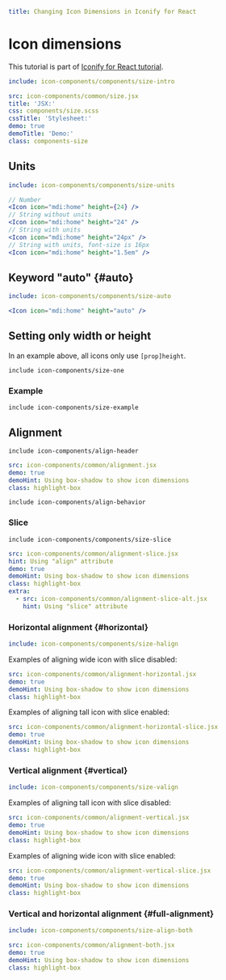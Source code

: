 ```yaml
title: Changing Icon Dimensions in Iconify for React
```

# Icon dimensions

This tutorial is part of [Iconify for React tutorial](./index.md).

```yaml
include: icon-components/components/size-intro
```

```yaml
src: icon-components/common/size.jsx
title: 'JSX:'
css: components/size.scss
cssTitle: 'Stylesheet:'
demo: true
demoTitle: 'Demo:'
class: components-size
```

## Units

```yaml
include: icon-components/components/size-units
```

```jsx
// Number
<Icon icon="mdi:home" height={24} />
// String without units
<Icon icon="mdi:home" height="24" />
// String with units
<Icon icon="mdi:home" height="24px" />
// String with units, font-size is 16px
<Icon icon="mdi:home" height="1.5em" />
```

## Keyword "auto" {#auto}

```yaml
include: icon-components/components/size-auto
```

```jsx
<Icon icon="mdi:home" height="auto" />
```

## Setting only width or height

In an example above, all icons only use `[prop]height`.

`include icon-components/size-one`

### Example

`include icon-components/size-example`

## Alignment

`include icon-components/align-header`

```yaml
src: icon-components/common/alignment.jsx
demo: true
demoHint: Using box-shadow to show icon dimensions
class: highlight-box
```

`include icon-components/align-behavior`

### Slice

`include icon-components/components/size-slice`

```yaml
src: icon-components/common/alignment-slice.jsx
hint: Using "align" attribute
demo: true
demoHint: Using box-shadow to show icon dimensions
class: highlight-box
extra:
  - src: icon-components/common/alignment-slice-alt.jsx
    hint: Using "slice" attribute
```

### Horizontal alignment {#horizontal}

```yaml
include: icon-components/components/size-halign
```

Examples of aligning wide icon with slice disabled:

```yaml
src: icon-components/common/alignment-horizontal.jsx
demo: true
demoHint: Using box-shadow to show icon dimensions
class: highlight-box
```

Examples of aligning tall icon with slice enabled:

```yaml
src: icon-components/common/alignment-horizontal-slice.jsx
demo: true
demoHint: Using box-shadow to show icon dimensions
class: highlight-box
```

### Vertical alignment {#vertical}

```yaml
include: icon-components/components/size-valign
```

Examples of aligning tall icon with slice disabled:

```yaml
src: icon-components/common/alignment-vertical.jsx
demo: true
demoHint: Using box-shadow to show icon dimensions
class: highlight-box
```

Examples of aligning wide icon with slice enabled:

```yaml
src: icon-components/common/alignment-vertical-slice.jsx
demo: true
demoHint: Using box-shadow to show icon dimensions
class: highlight-box
```

### Vertical and horizontal alignment {#full-alignment}

```yaml
include: icon-components/components/size-align-both
```

```yaml
src: icon-components/common/alignment-both.jsx
demo: true
demoHint: Using box-shadow to show icon dimensions
class: highlight-box
```

